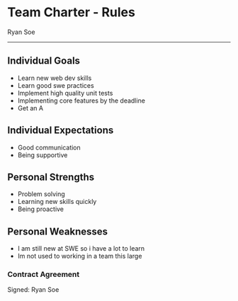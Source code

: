 # Team Charter - Rules

Ryan Soe

---

## Individual Goals

- Learn new web dev skills
- Learn good swe practices
- Implement high quality unit tests
- Implementing core features by the deadline
- Get an A

## Individual Expectations

- Good communication
- Being supportive

## Personal Strengths

- Problem solving
- Learning new skills quickly
- Being proactive

## Personal Weaknesses

- I am still new at SWE so i have a lot to learn
- Im not used to working in a team this large

### Contract Agreement

Signed: Ryan Soe